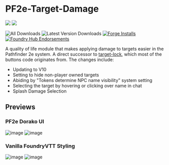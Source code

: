 # PF2e-Target-Damage
![](https://img.shields.io/endpoint?url=https%3A%2F%2Ffoundryshields.com%2Fversion%3Fstyle%3Dflat%26url%3Dhttps%3A%2F%2Fraw.githubusercontent.com%2FMrVauxs%2FPF2e-Target-Damage%2Fmain%2Fmodule.json)
![](https://img.shields.io/endpoint?url=https%3A%2F%2Ffoundryshields.com%2Fsystem%3FnameType%3Dfull%26showVersion%3D1%26style%3Dflat%26url%3Dhttps%3A%2F%2Fraw.githubusercontent.com%2FMrVauxs%2FPF2e-Target-Damage%2Fmain%2Fmodule.json)

![All Downloads](https://img.shields.io/github/downloads/MrVauxs/PF2e-Target-Damage/total?color=purple&label=All%20Downloads)
![Latest Version Downloads](https://img.shields.io/github/downloads/MrVauxs/PF2e-Target-Damage/latest/total?color=purple&label=Latest%20Version%20Downloads&sort=semver)
[![Forge Installs](https://img.shields.io/badge/dynamic/json?label=Forge%20Installs&query=package.installs&suffix=%25&url=https%3A%2F%2Fforge-vtt.com%2Fapi%2Fbazaar%2Fpackage%2FPF2e-Target-Damage&colorB=4aa94a)](https://forge-vtt.com/bazaar#package=PF2e-Target-Damage)
[![Foundry Hub Endorsements](https://img.shields.io/endpoint?logoColor=white&url=https%3A%2F%2Fwww.foundryvtt-hub.com%2Fwp-json%2Fhubapi%2Fv1%2Fpackage%2FPF2e-Target-Damage%2Fshield%2Fendorsements)](https://www.foundryvtt-hub.com/package/PF2e-Target-Damage/)

A quality of life module that makes applying damage to targets easier in the Pathfinder 2e system.
A direct successor to [target-lock](https://github.com/WillNichols726/target-lock), which most of the buttons code originates from. The changes include:
- Updating to V10
- Setting to hide non-player owned targets
- Abiding by "Tokens determine NPC name visibility" system setting
- Selecting the target by hovering or clicking over name in chat
- Splash Damage Selection

## Previews

### PF2e Dorako UI

![image](https://user-images.githubusercontent.com/32039708/213246433-c774b600-7856-452a-aff6-ff7f5e863c35.png)
![image](https://user-images.githubusercontent.com/32039708/213247077-d8dc995f-c133-4659-a5bc-e5d00644113d.png)

### Vanilla FoundryVTT Styling

![image](https://user-images.githubusercontent.com/32039708/213247421-ce7d62c1-aa54-489d-8e52-9bc34b43961b.png)
![image](https://user-images.githubusercontent.com/32039708/213247244-a62d652a-ffe4-4e1a-9b22-86703664ba81.png)
